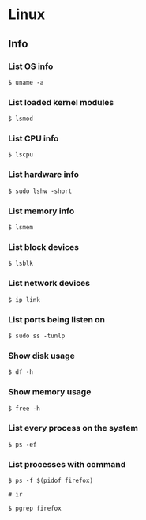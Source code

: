 # Linux

## Info

### List OS info
```
$ uname -a
```

### List loaded kernel modules
```
$ lsmod
```

### List CPU info
```
$ lscpu
```

### List hardware info
```
$ sudo lshw -short
```

### List memory info
```
$ lsmem
```

### List block devices
```
$ lsblk
```

### List network devices
```
$ ip link
```

### List ports being listen on
```
$ sudo ss -tunlp
```

### Show disk usage
```
$ df -h
```

### Show memory usage

```
$ free -h
```

### List every process on the system
```
$ ps -ef
```

### List processes with command
```
$ ps -f $(pidof firefox)

# ir

$ pgrep firefox
```

